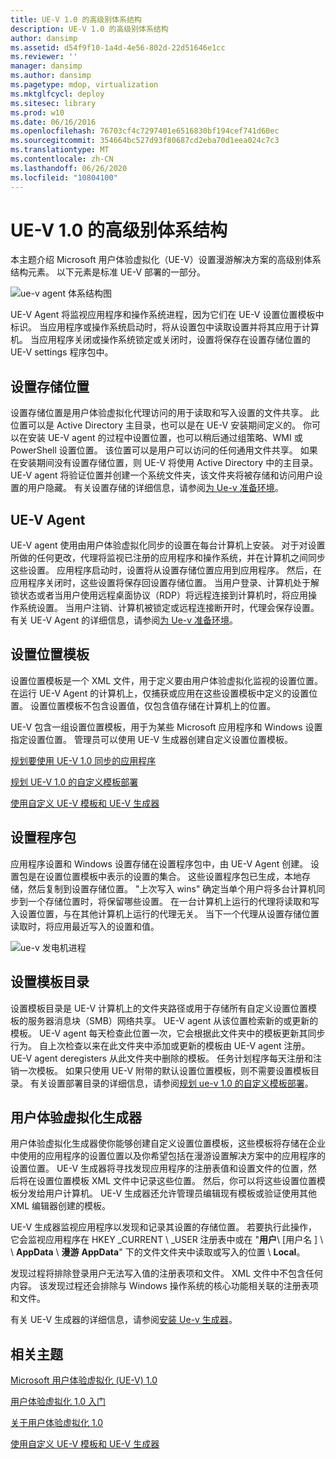 ```yaml
---
title: UE-V 1.0 的高级别体系结构
description: UE-V 1.0 的高级别体系结构
author: dansimp
ms.assetid: d54f9f10-1a4d-4e56-802d-22d51646e1cc
ms.reviewer: ''
manager: dansimp
ms.author: dansimp
ms.pagetype: mdop, virtualization
ms.mktglfcycl: deploy
ms.sitesec: library
ms.prod: w10
ms.date: 06/16/2016
ms.openlocfilehash: 76703cf4c7297401e6516830bf194cef741d60ec
ms.sourcegitcommit: 354664bc527d93f80687cd2eba70d1eea024c7c3
ms.translationtype: MT
ms.contentlocale: zh-CN
ms.lasthandoff: 06/26/2020
ms.locfileid: "10804100"
---
```

# UE-V 1.0 的高级别体系结构


本主题介绍 Microsoft 用户体验虚拟化（UE-V）设置漫游解决方案的高级别体系结构元素。 以下元素是标准 UE-V 部署的一部分。

![ue-v agent 体系结构图](images/ue-vagentarchitecturaldiagram.gif)

UE-V Agent 将监视应用程序和操作系统进程，因为它们在 UE-V 设置位置模板中标识。 当应用程序或操作系统启动时，将从设置包中读取设置并将其应用于计算机。 当应用程序关闭或操作系统锁定或关闭时，设置将保存在设置存储位置的 UE-V settings 程序包中。

## 设置存储位置


设置存储位置是用户体验虚拟化代理访问的用于读取和写入设置的文件共享。 此位置可以是 Active Directory 主目录，也可以是在 UE-V 安装期间定义的。 你可以在安装 UE-V agent 的过程中设置位置，也可以稍后通过组策略、WMI 或 PowerShell 设置位置。 该位置可以是用户可以访问的任何通用文件共享。 如果在安装期间没有设置存储位置，则 UE-V 将使用 Active Directory 中的主目录。 UE-V agent 将验证位置并创建一个系统文件夹，该文件夹将被存储和访问用户设置的用户隐藏。 有关设置存储的详细信息，请参阅[为 Ue-v 准备环境](preparing-your-environment-for-ue-v.md)。

## UE-V Agent


UE-V agent 使用由用户体验虚拟化同步的设置在每台计算机上安装。 对于对设置所做的任何更改，代理将监视已注册的应用程序和操作系统，并在计算机之间同步这些设置。 应用程序启动时，设置将从设置存储位置应用到应用程序。 然后，在应用程序关闭时，这些设置将保存回设置存储位置。 当用户登录、计算机处于解锁状态或者当用户使用远程桌面协议（RDP）将远程连接到计算机时，将应用操作系统设置。 当用户注销、计算机被锁定或远程连接断开时，代理会保存设置。 有关 UE-V Agent 的详细信息，请参阅[为 Ue-v 准备环境](preparing-your-environment-for-ue-v.md)。

## <a href="" id="bkmk-settingslocationtemplate"></a>设置位置模板


设置位置模板是一个 XML 文件，用于定义要由用户体验虚拟化监视的设置位置。 在运行 UE-V Agent 的计算机上，仅捕获或应用在这些设置模板中定义的设置位置。 设置位置模板不包含设置值，仅包含值存储在计算机上的位置。

UE-V 包含一组设置位置模板，用于为某些 Microsoft 应用程序和 Windows 设置指定设置位置。 管理员可以使用 UE-V 生成器创建自定义设置位置模板。

[规划要使用 UE-V 1.0 同步的应用程序](planning-which-applications-to-synchronize-with-ue-v-10.md)

[规划 UE-V 1.0 的自定义模板部署](planning-for-custom-template-deployment-for-ue-v-10.md)

[使用自定义 UE-V 模板和 UE-V 生成器](working-with-custom-ue-v-templates-and-the-ue-v-generator.md)

## 设置程序包


应用程序设置和 Windows 设置存储在设置程序包中，由 UE-V Agent 创建。 设置包是在设置位置模板中表示的设置的集合。 这些设置程序包已生成，本地存储，然后复制到设置存储位置。 "上次写入 wins" 确定当单个用户将多台计算机同步到一个存储位置时，将保留哪些设置。 在一台计算机上运行的代理将读取和写入设置位置，与在其他计算机上运行的代理无关。 当下一个代理从设置存储位置读取时，将应用最近写入的设置和值。

![ue-v 发电机进程](images/ue-vgeneratorprocess.gif)

## 设置模板目录


设置模板目录是 UE-V 计算机上的文件夹路径或用于存储所有自定义设置位置模板的服务器消息块（SMB）网络共享。 UE-V agent 从该位置检索新的或更新的模板。 UE-V agent 每天检查此位置一次，它会根据此文件夹中的模板更新其同步行为。 自上次检查以来在此文件夹中添加或更新的模板由 UE-V agent 注册。 UE-V agent deregisters 从此文件夹中删除的模板。 任务计划程序每天注册和注销一次模板。 如果只使用 UE-V 附带的默认设置位置模板，则不需要设置模板目录。 有关设置部署目录的详细信息，请参阅[规划 ue-v 1.0 的自定义模板部署](planning-for-custom-template-deployment-for-ue-v-10.md)。

## 用户体验虚拟化生成器


用户体验虚拟化生成器使你能够创建自定义设置位置模板，这些模板将存储在企业中使用的应用程序的设置位置以及你希望包括在漫游设置解决方案中的应用程序的设置位置。 UE-V 生成器将寻找发现应用程序的注册表值和设置文件的位置，然后将在设置位置模板 XML 文件中记录这些位置。 然后，你可以将这些设置位置模板分发给用户计算机。 UE-V 生成器还允许管理员编辑现有模板或验证使用其他 XML 编辑器创建的模板。

UE-V 生成器监视应用程序以发现和记录其设置的存储位置。 若要执行此操作，它会监视应用程序在 HKEY _CURRENT \ _USER 注册表中或在 "**用户**\\ [用户名 \] \ \ **AppData**  \\  **漫游** **AppData**" 下的文件文件夹中读取或写入的位置  \\  **Local**。

发现过程将排除登录用户无法写入值的注册表项和文件。 XML 文件中不包含任何内容。 该发现过程还会排除与 Windows 操作系统的核心功能相关联的注册表项和文件。

有关 UE-V 生成器的详细信息，请参阅[安装 Ue-v 生成器](installing-the-ue-v-generator.md)。

## 相关主题


[Microsoft 用户体验虚拟化 (UE-V) 1.0](index.md)

[用户体验虚拟化 1.0 入门](getting-started-with-user-experience-virtualization-10.md)

[关于用户体验虚拟化 1.0](about-user-experience-virtualization-10.md)

[使用自定义 UE-V 模板和 UE-V 生成器](working-with-custom-ue-v-templates-and-the-ue-v-generator.md)

 

 





